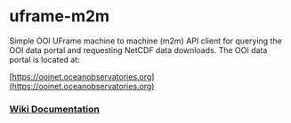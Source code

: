 # uframe-m2m

Simple OOI UFrame machine to machine (m2m) API client for querying the OOI data portal and requesting NetCDF data downloads.  The OOI data portal is located at:

[https://ooinet.oceanobservatories.org](https://ooinet.oceanobservatories.org)

<a href="https://github.com/kerfoot/uframe-m2m/wiki"><h3>Wiki Documentation</h3></a>
